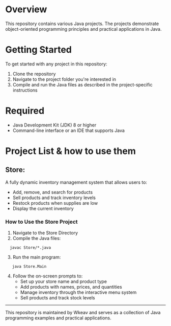 # Overview 
This repository contains various Java projects. The projects demonstrate object-oriented programming principles and practical applications in Java.

# Getting Started 
To get started with any project in this repository:
  1. Clone the repository
  2. Navigate to the project folder you're interested in
  3. Compile and run the Java files as described in the project-specific instructions

# Required 
  * Java Development Kit (JDK) 8 or higher
  * Command-line interface or an IDE that supports Java

    
# Project List & how to use them

## Store:
A fully dynamic inventory management system that allows users to:
  * Add, remove, and search for products
  * Sell products and track inventory levels
  * Restock products when supplies are low
  * Display the current inventory

### How to Use the Store Project
  1. Navigate to the Store Directory
  2. Compile the Java files:
  ```
    javac Store/*.java
  ```
  3. Run the main program:
  ```
     java Store.Main
  ```
  4. Follow the on-screen prompts to:
      * Set up your store name and product type
      * Add products with names, prices, and quantities
      * Manage inventory through the interactive menu system
      * Sell products and track stock levels
    
---
This repository is maintained by Wkeav and serves as a collection of Java programming examples and practical applications.

